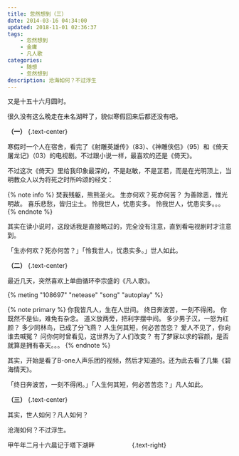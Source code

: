 ```yaml
---
title: 忽然想到（三）
date: 2014-03-16 04:34:00
updated: 2018-11-01 02:36:37
tags:
    - 忽然想到
    - 金庸
    - 凡人歌
categories:
    - 随想
    - 忽然想到
description: 沧海如何？不过浮生
---
```


又是十五十六月圆时。

很久没有这么晚走在未名湖畔了，貌似寒假回来后都还没有吧。


**（一）** {.text-center}

寒假时一个人在宿舍，看完了《射雕英雄传》（83）、《神雕侠侣》（95）和《倚天屠龙记》（03）的电视剧。不过跟小说一样，最喜欢的还是《倚天》。

不过这次《倚天》里给我印象最深的，不是赵敏，不是芷若，而是在光明顶上，当明教众人以为将死之时所吟颂的经文：

{% note info %}
焚我残躯，熊熊圣火。
生亦何欢？死亦何苦？
为善除恶，惟光明故。
喜乐悲愁，皆归尘土。
怜我世人，忧患实多。
怜我世人，忧患实多。。。
{% endnote %}

其实在读小说时，这段话我是直接略过的，完全没有注意，直到看电视剧时才注意到。

「生亦何欢？死亦何苦？」「怜我世人，忧患实多。」世人如此。


**（二）** {.text-center}

最近几天，突然喜欢上单曲循环李宗盛的《凡人歌》。

{% meting "108697" "netease" "song" "autoplay" %}

{% note primary %}
你我皆凡人，生在人世间。
终日奔波苦，一刻不得闲。
你既然不是仙，难免有杂念。
道义放两旁，把利字摆中间。
多少男子汉，一怒为红颜？
多少同林鸟，已成了分飞燕？
人生何其短，何必苦苦恋？
爱人不见了，你向谁去喊冤？
问你何时曾看见，这世界为了人们改变？
有了梦寐以求的容颜，是否就算是拥有春天。。。
{% endnote %}

其实，开始是看了B-one人声乐团的视频，然后才知道的。还为此去看了几集《碧海情天》。

「终日奔波苦，一刻不得闲。」「人生何其短，何必苦苦恋？」凡人如此。


**（三）** {.text-center}

其实，世人如何？凡人如何？

沧海如何？不过浮生。


甲午年二月十六晨记于塔下湖畔　　　　　　{.text-right}
